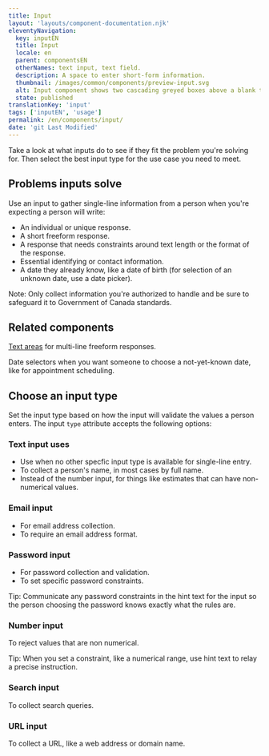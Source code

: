 ```yaml
---
title: Input
layout: 'layouts/component-documentation.njk'
eleventyNavigation:
  key: inputEN
  title: Input
  locale: en
  parent: componentsEN
  otherNames: text input, text field.
  description: A space to enter short-form information.
  thumbnail: /images/common/components/preview-input.svg
  alt: Input component shows two cascading greyed boxes above a blank text input field with a cursor icon in it. The boxes represent the input's label and hint message.
  state: published
translationKey: 'input'
tags: ['inputEN', 'usage']
permalink: /en/components/input/
date: 'git Last Modified'
---
```


Take a look at what inputs do to see if they fit the problem you're solving for. Then select the best input type for the use case you need to meet.

## Problems inputs solve

Use an input to gather single-line information from a person when you're expecting a person will write:

- An individual or unique response.
- A short freeform response.
- A response that needs constraints around text length or the format of the response.
- Essential identifying or contact information.
- A date they already know, like a date of birth (for selection of an unknown date, use a date picker).

Note: Only collect information you're authorized to handle and be sure to safeguard it to Government of Canada standards.

<article class="bg-full-width bg-primary text-light pt-600 pb-300 my-600">
  <h2 class="mt-0">Related components</h2>

<a href="{{ links.textarea }}" class="link-light">Text areas</a> for multi-line freeform responses.

Date selectors when you want someone to choose a not-yet-known date, like for appointment scheduling.

</article>

## Choose an input type

Set the input type based on how the input will validate the values a person enters.
The input `type` attribute accepts the following options:

### Text input uses

- Use when no other specfic input type is available for single-line entry.
- To collect a person's name, in most cases by full name.
- Instead of the number input, for things like estimates that can have non-numerical values.

### Email input

- For email address collection.
- To require an email address format.

### Password input

- For password collection and validation.
- To set specific password constraints.

Tip: Communicate any password constraints in the hint text for the input so the person choosing the password knows exactly what the rules are.

### Number input

To reject values that are non numerical.

Tip: When you set a constraint, like a numerical range, use hint text to relay a precise instruction.

### Search input

To collect search queries.

### URL input

To collect a URL, like a web address or domain name.
